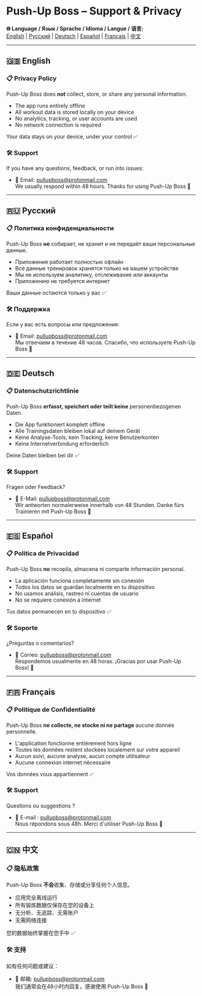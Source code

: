 # Push-Up Boss – Support & Privacy

**🌐 Language / Язык / Sprache / Idioma / Langue / 语言:**  
[English](#-english) | [Русский](#-русский) | [Deutsch](#-deutsch) | [Español](#-español) | [Français](#-français) | [中文](#-中文)

---

## 🇬🇧 English

### 📋 Privacy Policy

Push-Up Boss does **not** collect, store, or share any personal information.

- The app runs entirely offline  
- All workout data is stored locally on your device  
- No analytics, tracking, or user accounts are used  
- No network connection is required  

Your data stays on your device, under your control ✅

### 🛠 Support

If you have any questions, feedback, or run into issues:

- 📧 Email: pullupboss@protonmail.com  
We usually respond within 48 hours. Thanks for using Push-Up Boss 💪

---

## 🇷🇺 Русский

### 📋 Политика конфиденциальности

Push-Up Boss **не** собирает, не хранит и не передаёт ваши персональные данные.

- Приложение работает полностью офлайн  
- Все данные тренировок хранятся только на вашем устройстве  
- Мы не используем аналитику, отслеживание или аккаунты  
- Приложению не требуется интернет  

Ваши данные остаются только у вас ✅

### 🛠 Поддержка

Если у вас есть вопросы или предложения:

- 📧 Email: pullupboss@protonmail.com  
Мы отвечаем в течение 48 часов. Спасибо, что используете Push-Up Boss 💪

---

## 🇩🇪 Deutsch

### 📋 Datenschutzrichtlinie

Push-Up Boss **erfasst, speichert oder teilt keine** personenbezogenen Daten.

- Die App funktioniert komplett offline  
- Alle Trainingsdaten bleiben lokal auf deinem Gerät  
- Keine Analyse-Tools, kein Tracking, keine Benutzerkonten  
- Keine Internetverbindung erforderlich  

Deine Daten bleiben bei dir ✅

### 🛠 Support

Fragen oder Feedback?

- 📧 E-Mail: pullupboss@protonmail.com  
Wir antworten normalerweise innerhalb von 48 Stunden. Danke fürs Trainieren mit Push-Up Boss 💪

---

## 🇪🇸 Español

### 📋 Política de Privacidad

Push-Up Boss **no** recopila, almacena ni comparte información personal.

- La aplicación funciona completamente sin conexión  
- Todos los datos se guardan localmente en tu dispositivo  
- No usamos análisis, rastreo ni cuentas de usuario  
- No se requiere conexión a internet  

Tus datos permanecen en tu dispositivo ✅

### 🛠 Soporte

¿Preguntas o comentarios?

- 📧 Correo: pullupboss@protonmail.com  
Respondemos usualmente en 48 horas. ¡Gracias por usar Push-Up Boss! 💪

---

## 🇫🇷 Français

### 📋 Politique de Confidentialité

Push-Up Boss **ne collecte, ne stocke ni ne partage** aucune donnée personnelle.

- L'application fonctionne entièrement hors ligne  
- Toutes les données restent stockées localement sur votre appareil  
- Aucun suivi, aucune analyse, aucun compte utilisateur  
- Aucune connexion internet nécessaire  

Vos données vous appartiennent ✅

### 🛠 Support

Questions ou suggestions ?

- 📧 E-mail : pullupboss@protonmail.com  
Nous répondons sous 48h. Merci d'utiliser Push-Up Boss 💪

---

## 🇨🇳 中文

### 📋 隐私政策

Push-Up Boss **不会**收集、存储或分享任何个人信息。

- 应用完全离线运行  
- 所有锻炼数据仅保存在您的设备上  
- 无分析、无追踪、无需账户  
- 无需网络连接  

您的数据始终掌握在您手中 ✅

### 🛠 支持

如有任何问题或建议：

- 📧 邮箱: pullupboss@protonmail.com  
我们通常会在48小时内回复。感谢使用 Push-Up Boss 💪
